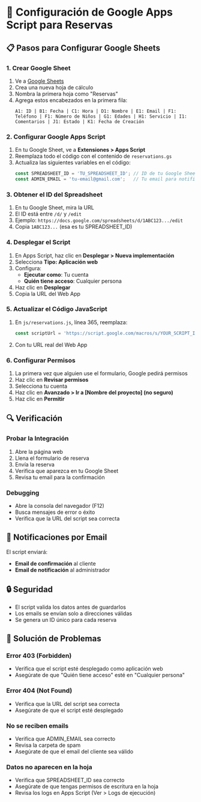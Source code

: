 # 🔧 Configuración de Google Apps Script para Reservas

## 📋 Pasos para Configurar Google Sheets

### 1. Crear Google Sheet
1. Ve a [Google Sheets](https://sheets.google.com)
2. Crea una nueva hoja de cálculo
3. Nombra la primera hoja como "Reservas"
4. Agrega estos encabezados en la primera fila:
   ```
   A1: ID | B1: Fecha | C1: Hora | D1: Nombre | E1: Email | F1: Teléfono | F1: Número de Niños | G1: Edades | H1: Servicio | I1: Comentarios | J1: Estado | K1: Fecha de Creación
   ```

### 2. Configurar Google Apps Script
1. En tu Google Sheet, ve a **Extensiones > Apps Script**
2. Reemplaza todo el código con el contenido de `reservations.gs`
3. Actualiza las siguientes variables en el código:
   ```javascript
   const SPREADSHEET_ID = 'TU_SPREADSHEET_ID'; // ID de tu Google Sheet
   const ADMIN_EMAIL = 'tu-email@gmail.com';   // Tu email para notificaciones
   ```

### 3. Obtener el ID del Spreadsheet
1. En tu Google Sheet, mira la URL
2. El ID está entre `/d/` y `/edit`
3. Ejemplo: `https://docs.google.com/spreadsheets/d/1ABC123.../edit`
4. Copia `1ABC123...` (esa es tu SPREADSHEET_ID)

### 4. Desplegar el Script
1. En Apps Script, haz clic en **Desplegar > Nueva implementación**
2. Selecciona **Tipo: Aplicación web**
3. Configura:
   - **Ejecutar como**: Tu cuenta
   - **Quién tiene acceso**: Cualquier persona
4. Haz clic en **Desplegar**
5. Copia la URL del Web App

### 5. Actualizar el Código JavaScript
1. En `js/reservations.js`, línea 365, reemplaza:
   ```javascript
   const scriptUrl = 'https://script.google.com/macros/s/YOUR_SCRIPT_ID/exec';
   ```
2. Con tu URL real del Web App

### 6. Configurar Permisos
1. La primera vez que alguien use el formulario, Google pedirá permisos
2. Haz clic en **Revisar permisos**
3. Selecciona tu cuenta
4. Haz clic en **Avanzado > Ir a [Nombre del proyecto] (no seguro)**
5. Haz clic en **Permitir**

## 🔍 Verificación

### Probar la Integración
1. Abre la página web
2. Llena el formulario de reserva
3. Envía la reserva
4. Verifica que aparezca en tu Google Sheet
5. Revisa tu email para la confirmación

### Debugging
- Abre la consola del navegador (F12)
- Busca mensajes de error o éxito
- Verifica que la URL del script sea correcta

## 📧 Notificaciones por Email

El script enviará:
- **Email de confirmación** al cliente
- **Email de notificación** al administrador

## 🔒 Seguridad

- El script valida los datos antes de guardarlos
- Los emails se envían solo a direcciones válidas
- Se genera un ID único para cada reserva

## 🚨 Solución de Problemas

### Error 403 (Forbidden)
- Verifica que el script esté desplegado como aplicación web
- Asegúrate de que "Quién tiene acceso" esté en "Cualquier persona"

### Error 404 (Not Found)
- Verifica que la URL del script sea correcta
- Asegúrate de que el script esté desplegado

### No se reciben emails
- Verifica que ADMIN_EMAIL sea correcto
- Revisa la carpeta de spam
- Asegúrate de que el email del cliente sea válido

### Datos no aparecen en la hoja
- Verifica que SPREADSHEET_ID sea correcto
- Asegúrate de que tengas permisos de escritura en la hoja
- Revisa los logs en Apps Script (Ver > Logs de ejecución)
